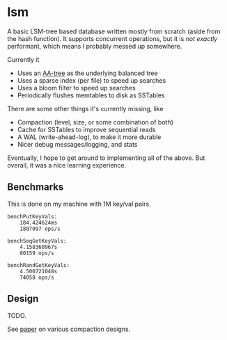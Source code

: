# lsm

A basic LSM-tree based database written mostly from scratch (aside from the hash function). It supports concurrent operations, but it is *not exactly* performant, which means I probably messed up somewhere.

Currently it

- Uses an [AA-tree](https://user.it.uu.se/~arnea/ps/simp.pdf) as the underlying balanced tree
- Uses a sparse index (per file) to speed up searches
- Uses a bloom filter to speed up searches
- Periodically flushes memtables to disk as SSTables

There are some other things it's currently missing, like

- Compaction (level, size, or some combination of both)
- Cache for SSTables to improve sequential reads
- A WAL (write-ahead-log), to make it more durable
- Nicer debug messages/logging, and stats

Eventually, I hope to get around to implementing all of the above. But overall, it was a nice learning experience.

## Benchmarks

This is done on my machine with 1M key/val pairs.

```
benchPutKeyVals: 
	184.424624ms
    1807097 ops/s

benchSeqGetKeyVals: 
	4.158360967s
    80159 ops/s

benchRandGetKeyVals: 
	4.500721048s
    74058 ops/s
```

## Design

TODO.

See [paper](https://arxiv.org/pdf/2202.04522.pdf) on various compaction designs.